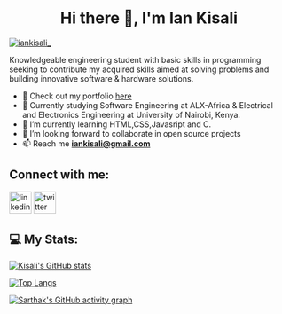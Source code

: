 <h1 align="center">Hi there 👋, I'm Ian Kisali</h1>

<p align="left"> <a href="https://twitter.com/iankisali_" target="blank"><img src="https://img.shields.io/twitter/follow/iankisali_?color=1DA1F2&logo=twitter&style=for-the-badge" alt="iankisali_" /></a> </p>

<!--[![Twitter Follow](https://img.shields.io/twitter/follow/iankisali_?color=1DA1F2&logo=twitter&style=for-the-badge)](https://twitter.com/intent/follow?original_referer=https%3A%2F%2Fgithub.com%2iankisali_&screen_name=iankisali_)-->

Knowledgeable engineering student with basic skills in
programming seeking to contribute my acquired skills aimed at solving
problems and building innovative software & hardware solutions.


- 🔭 Check out my portfolio [here](https://iankisali.github.io/)
- 🔭 Currently studying Software Engineering at ALX-Africa & Electrical and Electronics Engineering at University of Nairobi, Kenya.
- 🌱 I’m currently learning HTML,CSS,Javasript and C.
- 👯 I’m looking forward to collaborate in open source projects
- 📫 Reach me **iankisali@gmail.com**

## Connect with me:

[<img src='https://cdn.jsdelivr.net/npm/simple-icons@3.0.1/icons/linkedin.svg' alt='linkedin' height='40'>](https://www.linkedin.com/in/ian-kisali-bb4164209/)
[<img src='https://cdn.jsdelivr.net/npm/simple-icons@3.0.1/icons/twitter.svg' alt='twitter' height='40'>](https://twitter.com/IanKisali_) 





<!-- BLOG-POST-LIST:START -->
## 💻 My Stats:
[![Kisali's GitHub stats](https://github-readme-stats.vercel.app/api?username=iankisali&theme=merko&show_icons=true&count_private=true)](https://github.com/iankisali/github-readme-stats)

<!--[![Readme Card](https://github-readme-stats.vercel.app/api/pin/?username=iankisali&repo=iankisali.github.io&show_owner=true)](https://github.com/anuraghazra/github-readme-stats)-->

[![Top Langs](https://github-readme-stats.vercel.app/api/top-langs/?username=iankisali&layout=compact&theme=merko)](https://github.com/anuraghazra/github-readme-stats)

[![Sarthak's GitHub activity graph](https://activity-graph.herokuapp.com/graph?username=iankisali&&theme=xcode)](https://github.com/iankisali)

<!--![GitHub Activity Graph](https://activity-graph.herokuapp.com/graph?username=iankisali&theme=merko)-->


<!---
iankisali/iankisali is a ✨ special ✨ repository because its `README.md` (this file) appears on your GitHub profile.
You can click the Preview link to take a look at your changes.
--->
